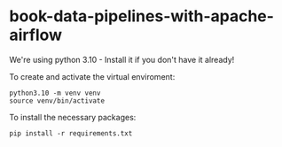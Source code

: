 # book-data-pipelines-with-apache-airflow

We're using python 3.10 - Install it if you don't have it already!

To create and activate the virtual enviroment:
```
python3.10 -m venv venv
source venv/bin/activate
```

To install the necessary packages:
```
pip install -r requirements.txt 
```